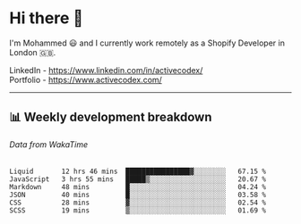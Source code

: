 # Hi there 👋

I'm Mohammed 😃 and I currently work remotely as a Shopify Developer in London 🇬🇧.

LinkedIn - https://www.linkedin.com/in/activecodex/
<br/>
Portfolio - https://www.activecodex.com/

---

## 📊 Weekly development breakdown
###### Data from WakaTime

<!--START_SECTION:waka-->

```text
Liquid       12 hrs 46 mins  ████████████████▓░░░░░░░░   67.15 %
JavaScript   3 hrs 55 mins   █████▒░░░░░░░░░░░░░░░░░░░   20.67 %
Markdown     48 mins         █░░░░░░░░░░░░░░░░░░░░░░░░   04.24 %
JSON         40 mins         █░░░░░░░░░░░░░░░░░░░░░░░░   03.58 %
CSS          28 mins         ▓░░░░░░░░░░░░░░░░░░░░░░░░   02.54 %
SCSS         19 mins         ▒░░░░░░░░░░░░░░░░░░░░░░░░   01.69 %
```

<!--END_SECTION:waka-->
